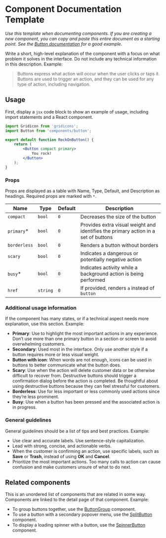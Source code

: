 Component Documentation Template
===

_Use this template when documenting components. If you are creating a new component, you can copy and paste this entire document as a starting point. See the [Button documentation](../design/buttons) for a good example._

Write a short, high-level explanation of the component with a focus on what problem it solves in the interface. Do not include any technical information in this description.
Example:

> Buttons express what action will occur when the user clicks or taps it. Buttons are used to trigger an action, and they can be used for any type of action, including navigation.

## Usage

First, display a `jsx` code block to show an example of usage, including import statements and a React component.

```jsx
import Gridicon from 'gridicons';
import Button from 'components/button';

export default function RockOnButton() {
	return (
		<Button compact primary>
			You rock!
		</Button>
	);
}
```

### Props

Props are displayed as a table with Name, Type, Default, and Description as headings. Required props are marked with `*`.

Name | Type | Default | Description
--- | --- | --- | ---
`compact` | `bool` | `0` | Decreases the size of the button
`primary`* | `bool` | `0` | Provides extra visual weight and identifies the primary action in a set of buttons
`borderless` | `bool` | `0` | Renders a button without borders
`scary` | `bool` | `0` | Indicates a dangerous or potentially negative action
`busy`* | `bool` | `0` | Indicates activity while a background action is being performed
`href` | `string` | `0` | If provided, renders `a` instead of `button`

### Additional usage information

If the component has many states, or if a technical aspect needs more explanation, use this section. Example:

* **Primary**: Use to highlight the most important actions in any experience. Don’t use more than one primary button in a section or screen to avoid overwhelming customers.
* **Secondary**: Used most in the interface. Only use another style if a button requires more or less visual weight.
* **Button with icon**: When words are not enough, icons can be used in buttons to better communicate what the button does.
* **Scary**: Use when the action will delete customer data or be otherwise difficult to recover from. Destructive buttons should trigger a confirmation dialog before the action is completed. Be thoughtful about using destructive buttons because they can feel stressful for customers.
* **Borderless**: Use for less important or less commonly used actions since they’re less prominent.
* **Busy**: Use when a button has been pressed and the associated action is in progress.

### General guidelines

General guidelines should be a list of tips and best practices. Example:

* Use clear and accurate labels. Use sentence-style capitalization.
* Lead with strong, concise, and actionable verbs.
* When the customer is confirming an action, use specific labels, such as **Save** or **Trash**, instead of using **OK** and **Cancel**.
* Prioritize the most important actions. Too many calls to action can cause confusion and make customers unsure of what to do next.

## Related components

This is an unordered list of components that are related in some way. Components are linked to the detail page of that component. Example:

* To group buttons together, use the [ButtonGroup](./button-group) component.
* To use a button with a secondary popover menu, use the [SplitButton](./split-button) component.
* To display a loading spinner with a button, use the [SpinnerButton](../design/spinner-button) component.
